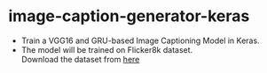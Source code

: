 # image-caption-generator-keras

- Train a VGG16 and GRU-based Image Captioning Model in Keras. <br>
- The model will be trained on Flicker8k dataset. <br>
  Download the dataset from [here](https://github.com/goodwillyoga/Flickr8k_dataset)
